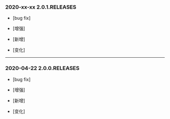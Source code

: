 ### 2020-xx-xx 2.0.1.RELEASES

- [bug fix]

- [增强]
    
- [新增]

- [变化]

---

### 2020-04-22 2.0.0.RELEASES

- [bug fix]

- [增强]

- [新增]

- [变化]
